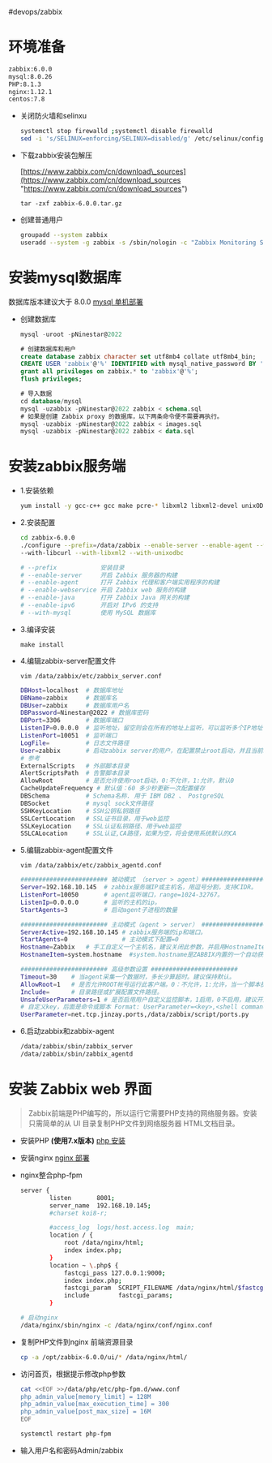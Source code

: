 #devops/zabbix 

# 环境准备

```bash
zabbix:6.0.0
mysql:8.0.26
PHP:8.1.3
nginx:1.12.1
centos:7.8
```

*   关闭防火墙和selinxu

    ```bash
    systemctl stop firewalld ;systemctl disable firewalld
    sed -i 's/SELINUX=enforcing/SELINUX=disabled/g' /etc/selinux/config
    ```

*   下载zabbix安装包解压

    [https://www.zabbix.com/cn/download\_sources](https://www.zabbix.com/cn/download_sources "https://www.zabbix.com/cn/download_sources")

    `tar -zxf zabbix-6.0.0.tar.gz`

*   创建普通用户

    ```bash
    groupadd --system zabbix
    useradd --system -g zabbix -s /sbin/nologin -c "Zabbix Monitoring System" zabbix

    ```

# 安装mysql数据库

数据库版本建议大于 8.0.0 [mysql 单机部署](../../数据库/mysql%20数据库/mysql%20单机部署.md)


*   创建数据库

    ```sql
    mysql -uroot -pNinestar@2022

    # 创建数据库和用户
    create database zabbix character set utf8mb4 collate utf8mb4_bin;
    CREATE USER 'zabbix'@'%' IDENTIFIED with mysql_native_password BY 'Ninestar@2022';
    grant all privileges on zabbix.* to 'zabbix'@'%';
    flush privileges;

    # 导入数据
    cd database/mysql
    mysql -uzabbix -pNinestar@2022 zabbix < schema.sql
    # 如果是创建 Zabbix proxy 的数据库，以下两条命令便不需要再执行。
    mysql -uzabbix -pNinestar@2022 zabbix < images.sql
    mysql -uzabbix -pNinestar@2022 zabbix < data.sql

    ```

# 安装zabbix服务端

*   1.安装依赖

    ```bash
    yum install -y gcc-c++ gcc make pcre-* libxml2 libxml2-devel unixODBC unixODBC-devel net-snmp-utils net-snmp net-snmp-devel libevent libevent-devel curl curl-devel
    ```

*   2.安装配置

    ```bash
    cd zabbix-6.0.0
    ./configure --prefix=/data/zabbix --enable-server --enable-agent --with-mysql --with-net-snmp \
    --with-libcurl --with-libxml2 --with-unixodbc

    # --prefix            安装目录
    # --enable-server     开启 Zabbix 服务器的构建
    # --enable-agent      打开 Zabbix 代理和客户端实用程序的构建
    # --enable-webservice 开启 Zabbix web 服务的构建
    # --enable-java       打开 Zabbix Java 网关的构建
    # --enable-ipv6       开启对 IPv6 的支持
    # --with-mysql        使用 MySQL 数据库

    ```

*   3.编译安装

    `make install `

*   4.编辑zabbix-server配置文件

    `vim /data/zabbix/etc/zabbix_server.conf`

    ```bash
    DBHost=localhost  # 数据库地址
    DBName=zabbix     # 数据库名 
    DBUser=zabbix     # 数据库用户名
    DBPassword=Ninestar@2022 # 数据库密码
    DBPort=3306       # 数据库端口
    ListenIP=0.0.0.0  # 监听地址，留空则会在所有的地址上监听，可以监听多个IP地址
    ListenPort=10051  # 监听端口
    LogFile=          # 日志文件路径
    User=zabbix       # 启动zabbix server的用户，在配置禁止root启动，并且当前shell用户是root得情况下有效
    # 参考
    ExternalScripts   # 外部脚本目录
    AlertScriptsPath  # 告警脚本目录
    AllowRoot         # 是否允许使用root启动，0:不允许，1:允许，默认0
    CacheUpdateFrequency # 默认值：60 多少秒更新一次配置缓存
    DBSchema          # Schema名称. 用于 IBM DB2 、 PostgreSQL
    DBSocket          # mysql sock文件路径
    SSHKeyLocation    # SSH公钥私钥路径
    SSLCertLocation   # SSL证书目录，用于web监控
    SSLKeyLocation    # SSL认证私钥路径、用于web监控
    SSLCALocation     # SSL认证,CA路径，如果为空，将会使用系统默认的CA

    ```

*   5.编辑zabbix-agent配置文件

    `vim /data/zabbix/etc/zabbix_agentd.conf`

    ```bash
    ######################## 被动模式 （server > agent）########################
    Server=192.168.10.145  # zabbix服务端IP或主机名，用逗号分割，支持CIDR。
    ListenPort=10050       # agent监听端口，range=1024-32767。
    ListenIp=0.0.0.0       # 监听的主机的ip。
    StartAgents=3          # 启动agent子进程的数量

    ######################## 主动模式（agent > server） ########################
    ServerActive=192.168.10.145 # zabbix服务端的ip和端口。
    StartAgents=0               # 主动模式下配置=0
    Hostname=Zabbix   # 手工自定义一个主机名，建议关闭此参数，并启用HostnameItem参数。
    HostnameItem=system.hostname  #system.hostname是ZABBIX内置的一个自动获取主机名的方法，建议打开此参数而关闭Hostname参数。

    ######################## 高级参数设置 ########################
    Timeout=30    # 当agent采集一个数据时，多长少算超时。建议保持默认。
    AllowRoot=1   # 是否允许ROOT帐号运行此客户端。0：不允许，1:允许，当一个脚本执行需要以ROOT身份执行的，则此开关必须打开。
    Include=      # 目录路径或扩展配置文件路径。
    UnsafeUserParameters=1 # 是否启用用户自定义监控脚本，1启用，0不启用，建议开启。
    # 自定义key，后面是命令或脚本 Format: UserParameter=<key>,<shell command>
    UserParameter=net.tcp.jinzay.ports,/data/zabbix/script/ports.py

    ```

*   6.启动zabbix和zabbix-agent

    ```bash
    /data/zabbix/sbin/zabbix_server
    /data/zabbix/sbin/zabbix_agentd

    ```

# 安装 Zabbix web 界面

> Zabbix前端是PHP编写的，所以运行它需要PHP支持的网络服务器。安装只需简单的从 UI 目录复制PHP文件到网络服务器 HTML文档目录。

*   安装PHP **(使用7.x版本)**
	[php 安装](../../中间件/php/php%20安装.md)

*   安装nginx
	[nginx 部署](../../中间件/nginx/nginx%20部署.md)

*   nginx整合php-fpm

    ```bash
    server {
            listen       8001;
            server_name  192.168.10.145;
            #charset koi8-r;

            #access_log  logs/host.access.log  main;
            location / {
                root /data/nginx/html;
                index index.php;
            }
            location ~ \.php$ {
                fastcgi_pass 127.0.0.1:9000;
                index index.php;
                fastcgi_param  SCRIPT_FILENAME /data/nginx/html/$fastcgi_script_name;
                include        fastcgi_params;
            }

    ```

    ```bash
    # 启动nginx
    /data/nginx/sbin/nginx -c /data/nginx/conf/nginx.conf
    ```

*   复制PHP文件到nginx 前端资源目录

    ```bash
    cp -a /opt/zabbix-6.0.0/ui/* /data/nginx/html/
    ```

*   访问首页，根据提示修改php参数

    ```bash
    cat <<EOF >>/data/php/etc/php-fpm.d/www.conf
    php_admin_value[memory_limit] = 128M
    php_admin_value[max_execution_time] = 300
    php_admin_value[post_max_size] = 16M
    EOF

    systemctl restart php-fpm

    ```

*   输入用户名和密码Admin/zabbix
